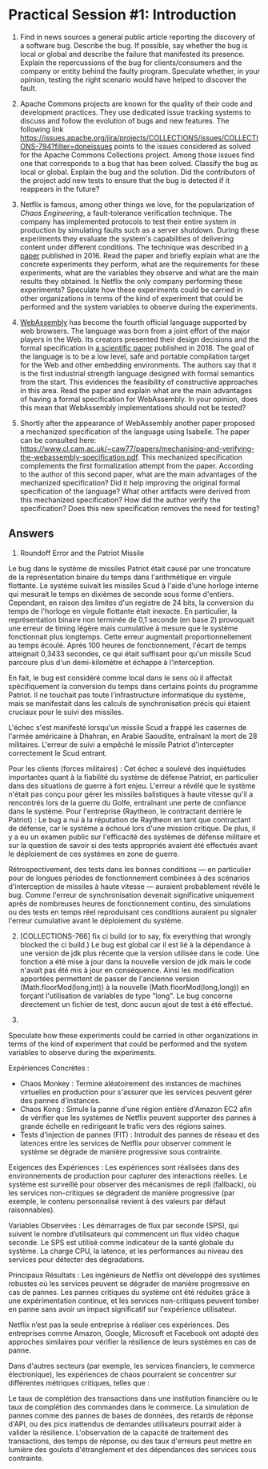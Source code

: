 # Practical Session #1: Introduction

1. Find in news sources a general public article reporting the discovery of a software bug. Describe the bug. If possible, say whether the bug is local or global and describe the failure that manifested its presence. Explain the repercussions of the bug for clients/consumers and the company or entity behind the faulty program. Speculate whether, in your opinion, testing the right scenario would have helped to discover the fault.

2. Apache Commons projects are known for the quality of their code and development practices. They use dedicated issue tracking systems to discuss and follow the evolution of bugs and new features. The following link https://issues.apache.org/jira/projects/COLLECTIONS/issues/COLLECTIONS-794?filter=doneissues points to the issues considered as solved for the Apache Commons Collections project. Among those issues find one that corresponds to a bug that has been solved. Classify the bug as local or global. Explain the bug and the solution. Did the contributors of the project add new tests to ensure that the bug is detected if it reappears in the future?

3. Netflix is famous, among other things we love, for the popularization of *Chaos Engineering*, a fault-tolerance verification technique. The company has implemented protocols to test their entire system in production by simulating faults such as a server shutdown. During these experiments they evaluate the system's capabilities of delivering content under different conditions. The technique was described in [a paper](https://arxiv.org/ftp/arxiv/papers/1702/1702.05843.pdf) published in 2016. Read the paper and briefly explain what are the concrete experiments they perform, what are the requirements for these experiments, what are the variables they observe and what are the main results they obtained. Is Netflix the only company performing these experiments? Speculate how these experiments could be carried in other organizations in terms of the kind of experiment that could be performed and the system variables to observe during the experiments.

4. [WebAssembly](https://webassembly.org/) has become the fourth official language supported by web browsers. The language was born from a joint effort of the major players in the Web. Its creators presented their design decisions and the formal specification in [a scientific paper](https://people.mpi-sws.org/~rossberg/papers/Haas,%20Rossberg,%20Schuff,%20Titzer,%20Gohman,%20Wagner,%20Zakai,%20Bastien,%20Holman%20-%20Bringing%20the%20Web%20up%20to%20Speed%20with%20WebAssembly.pdf) published in 2018. The goal of the language is to be a low level, safe and portable compilation target for the Web and other embedding environments. The authors say that it is the first industrial strength language designed with formal semantics from the start. This evidences the feasibility of constructive approaches in this area. Read the paper and explain what are the main advantages of having a formal specification for WebAssembly. In your opinion, does this mean that WebAssembly implementations should not be tested? 

5.  Shortly after the appearance of WebAssembly another paper proposed a mechanized specification of the language using Isabelle. The paper can be consulted here: https://www.cl.cam.ac.uk/~caw77/papers/mechanising-and-verifying-the-webassembly-specification.pdf. This mechanized specification complements the first formalization attempt from the paper. According to the author of this second paper, what are the main advantages of the mechanized specification? Did it help improving the original formal specification of the language? What other artifacts were derived from this mechanized specification? How did the author verify the specification? Does this new specification removes the need for testing?

## Answers

1. Roundoff Error and the Patriot Missile
   
Le bug dans le système de missiles Patriot était causé par une troncature de la représentation binaire du temps dans l'arithmétique en virgule flottante. Le système suivait les missiles Scud à l'aide d'une horloge interne qui mesurait le temps en dixièmes de seconde sous forme d'entiers. Cependant, en raison des limites d'un registre de 24 bits, la conversion du temps de l'horloge en virgule flottante était inexacte. En particulier, la représentation binaire non terminée de 0,1 seconde (en base 2) provoquait une erreur de timing légère mais cumulative à mesure que le système fonctionnait plus longtemps. Cette erreur augmentait proportionnellement au temps écoulé. Après 100 heures de fonctionnement, l'écart de temps atteignait 0,3433 secondes, ce qui était suffisant pour qu'un missile Scud parcoure plus d'un demi-kilomètre et échappe à l'interception.


En fait, le bug est considéré comme local dans le sens où il affectait spécifiquement la conversion du temps dans certains points du programme Patriot. Il ne touchait pas toute l'infrastructure informatique du système, mais se manifestait dans les calculs de synchronisation précis qui étaient cruciaux pour le suivi des missiles.


L'échec s'est manifesté lorsqu'un missile Scud a frappé les casernes de l'armée américaine à Dhahran, en Arabie Saoudite, entraînant la mort de 28 militaires. L'erreur de suivi a empêché le missile Patriot d'intercepter correctement le Scud entrant.


Pour les clients (forces militaires) : Cet échec a soulevé des inquiétudes importantes quant à la fiabilité du système de défense Patriot, en particulier dans des situations de guerre à fort enjeu. L'erreur a révélé que le système n'était pas conçu pour gérer les missiles balistiques à haute vitesse qu'il a rencontrés lors de la guerre du Golfe, entraînant une perte de confiance dans le système.
Pour l'entreprise (Raytheon, le contractant derrière le Patriot) : Le bug a nui à la réputation de Raytheon en tant que contractant de défense, car le système a échoué lors d'une mission critique. De plus, il y a eu un examen public sur l'efficacité des systèmes de défense militaire et sur la question de savoir si des tests appropriés avaient été effectués avant le déploiement de ces systèmes en zone de guerre.


Rétrospectivement, des tests dans les bonnes conditions — en particulier pour de longues périodes de fonctionnement combinées à des scénarios d'interception de missiles à haute vitesse — auraient probablement révélé le bug. Comme l'erreur de synchronisation devenait significative uniquement après de nombreuses heures de fonctionnement continu, des simulations ou des tests en temps réel reproduisant ces conditions auraient pu signaler l'erreur cumulative avant le déploiement du système.

2. [COLLECTIONS-766] fix ci build (or to say, fix everything that wrongly blocked the ci build.)
Le bug est global car il est lié à la dépendance à une version de jdk plus récente que la version utilisée dans le code.
Une fonction a été mise à jour dans la nouvelle version de jdk mais le code n'avait pas été mis à jour en conséquence.
Ainsi les modification apportées permettent de passer de l'ancienne version (Math.floorMod(long,int)) à la nouvelle (Math.floorMod(long,long)) en forçant l'utilisation de variables de type "long". 
Le bug concerne directement un fichier de test, donc aucun ajout de test à été effectué.

3. 

Speculate how these experiments could be carried in other organizations in terms of the kind of experiment that could be performed and the system variables to observe during the experiments.

Expériences Concrètes :
- Chaos Monkey : Termine aléatoirement des instances de machines virtuelles en production pour s'assurer que les services peuvent gérer des pannes d'instances.
- Chaos Kong : Simule la panne d'une région entière d'Amazon EC2 afin de vérifier que les systèmes de Netflix peuvent supporter des pannes à grande échelle en redirigeant le trafic vers des régions saines.
- Tests d'injection de pannes (FIT) : Introduit des pannes de réseau et des latences entre les services de Netflix pour observer comment le système se dégrade de manière progressive sous contrainte.

Exigences des Expériences :
Les expériences sont réalisées dans des environnements de production pour capturer des interactions réelles.
Le système est surveillé pour observer des mécanismes de repli (fallback), où les services non-critiques se dégradent de manière progressive (par exemple, le contenu personnalisé revient à des valeurs par défaut raisonnables).

Variables Observées :
Les démarrages de flux par seconde (SPS), qui suivent le nombre d’utilisateurs qui commencent un flux vidéo chaque seconde. Le SPS est utilisé comme indicateur de la santé globale du système.
La charge CPU, la latence, et les performances au niveau des services pour détecter des dégradations.

Principaux Résultats :
Les ingénieurs de Netflix ont développé des systèmes robustes où les services peuvent se dégrader de manière progressive en cas de pannes.
Les pannes critiques du système ont été réduites grâce à une expérimentation continue, et les services non-critiques peuvent tomber en panne sans avoir un impact significatif sur l'expérience utilisateur.

Netflix n’est pas la seule entreprise à réaliser ces expériences. Des entreprises comme Amazon, Google, Microsoft et Facebook ont adopté des approches similaires pour vérifier la résilience de leurs systèmes en cas de panne​.

Dans d'autres secteurs (par exemple, les services financiers, le commerce électronique), les expériences de chaos pourraient se concentrer sur différentes métriques critiques, telles que :

Le taux de complétion des transactions dans une institution financière ou le taux de complétion des commandes dans le commerce.
La simulation de pannes comme des pannes de bases de données, des retards de réponse d'API, ou des pics inattendus de demandes utilisateurs pourrait aider à valider la résilience.
L'observation de la capacité de traitement des transactions, des temps de réponse, ou des taux d'erreurs peut mettre en lumière des goulots d'étranglement et des dépendances des services sous contrainte.